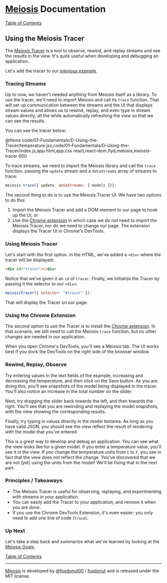 # [Meiosis](http://meiosis.js.org) Documentation

[Table of Contents](toc.html)

## Using the Meiosis Tracer

The [Meiosis Tracer](https://github.com/foxdonut/meiosis-tracer) is a tool to observe, rewind, and replay streams
and see the results in the view. It's quite useful when developing and debugging an application.

Let's add the tracer to our [previous example](01-Fundamentals-C-Components.html).

### Tracing Streams

Up to now, we haven't needed anything from Meiosis itself as a library. To use the tracer, we'll need to import
Meiosis and call its `trace` function. That will set up communication between the streams and the UI that displays
stream values and allows us to rewind, replay, and even type in stream values directly, all the while automatically
refreshing the view so that we can see the results.

You can see the tracer below:

@flems code/01-Fundamentals/D-Using-the-Tracer/temperature.jsx,code/01-Fundamentals/D-Using-the-Tracer/index.js,app.html,app.css react,react-dom,flyd,meiosis,meiosis-tracer 800

To trace streams, we need to import the Meiosis library and call the `trace` function, passing the `update` stream
and a `dataStreams` array of streams to trace:

```javascript
meiosis.trace({ update, dataStreams: [ models ]});
```

The second thing to do is to use the Meiosis Tracer UI. We have two options to do this:

1. Import the Meiosis Tracer and add a DOM element to our page to hook up the UI, or
1. Use the
[Chrome extension](https://chrome.google.com/webstore/detail/meiosis-tracer/lcomllmppaiciocfbeefdeoplnfpnnfl)
in which case we do _not_ need to import the Meiosis Tracer, nor do we need to change our page. The extension
displays the Tracer UI in Chrome's DevTools.

### Using Meiosis Tracer

Let's start with the first option. In the HTML, we've added a `<div>` where the tracer will be displayed:

```html
<div id="tracer"></div>
```

Notice that we've given it an `id` of `tracer`. Finally, we initialize the Tracer by passing it the selector
to our `<div>`:

```javascript
meiosisTracer({ selector: "#tracer" });
```

That will display the Tracer on our page.

### Using the Chrome Extension

The second option to use the Tracer is to install the
[Chrome extension](https://chrome.google.com/webstore/detail/meiosis-tracer/lcomllmppaiciocfbeefdeoplnfpnnfl).
In that scenario, we still need to call the Meiosis `trace` function, but no other changes are needed in our
application.

When you open Chrome's DevTools, you'll see a Meiosis tab. The UI works best if you dock the DevTools on the
right side of the browser window.

### Rewind, Replay, Observe

Try entering values in the text fields of the example, increasing and decreasing the temperature, and then click
on the Save button. As you are doing this, you'll see snapshots of the model being displayed in the tracer. You'll
also notice an increase in the total number on the slider.

Next, try dragging the slider back towards the left, and then towards the right. You'll see that you are rewinding
and replaying the model snapshots, with the view showing the corresponding results.

Finally, try typing in values directly in the model textarea. As long as you have valid JSON, you should see the
view reflect the result of rendering with the model that you've entered.

This is a great way to develop and debug an application. You can see what the view looks like for a given model.
If you enter a temperature value, you'll see it in the view. If you change the temperature units from `C` to `F`,
you see in fact that the view does _not_ reflect the change. You've discovered that we are not (yet) using the
units from the model! We'll be fixing that in the next part.

### Principles / Takeaways

- The Meiosis Tracer is useful for observing, replaying, and experimenting with streams in your application.
- You can easily add the Tracer to your application, and remove it when you are done.
- If you use the Chrome DevTools Extension, it's even easier: you only need to add one line of code (`trace`).

### Up Next

Let's take a step back and summarize what we've learned by looking at the [Meiosis Goals](01-Fundamentals-E-Goals.html).

[Table of Contents](toc.html)

-----

[Meiosis](http://meiosis.js.org) is developed by [@foxdonut00](http://twitter.com/foxdonut00) / [foxdonut](https://github.com/foxdonut) and is released under the MIT license.
